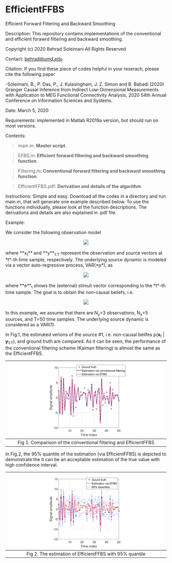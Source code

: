 # EfficientFFBS
Efficient Forward Filtering and Backward Smoothing

Description: This repository contains implementations of the conventional and efficient forawrd filtering and backward smoothing.

Copyright (c) 2020 Behrad Soleimani All Rights Reserved

Contact: behrad@umd.edu

Citation: If you find these piece of codes helpful in your reserach, please cite the following paper

-Soleimani, B., P. Das, P., J. Kulasingham, J. Z. Simon and B. Babadi (2020) Granger Causal Inference from Indirect Low-Dimensional Measurements with Application to MEG Functional Connectivity Analysis, 2020 54th Annual Conference on Information Sciences and Systems.

Date: March 5, 2020

Requirements: implemented in Matlab R2019a version, but should run on most versions.

Contents: 
> main.m:       **Master script**. 

> EFBS.m:       **Efficient forward filtering and backward smoothing function**.

> Filtering.m:  **Conventional forward filtering and backward smoothing function**.

> EfficientFFBS.pdf: **Derivation and details of the algorithm**.

Instructions: Simple and easy. Download all the codes in a directory and run main.m, that will generate one example described below. To use the functions individually, please look at the function descriptions. The derivations and details are also explained in .pdf file.

Example:

We consider the following observation model

<p align="center">
  <img src="https://user-images.githubusercontent.com/59627073/81014091-39efaa00-8e2a-11ea-8640-24d4fb30b3cd.jpg">
</p>
where **x<sub>t</sub>** and **y**<sub>1:T</sub> represent the observation and source vectors at *t*-th time sample, respectively. The underlying source dynamic is modeled via a vector auto-regressive process, VAR(*p*), as
<p align="center">
  <img src="https://user-images.githubusercontent.com/59627073/81014376-bd110000-8e2a-11ea-91e4-e41cb0ac6543.jpg">
</p>
where **e**<sub>t</sub> shows the (external) stimuli vector corresponding to the *t*-th time sample. The goal is to obtain the non-causal beliefs, i.e. 

<p align="center">
  <img src="https://user-images.githubusercontent.com/59627073/81014834-969f9480-8e2b-11ea-975c-b01266ac2f14.jpg">
</p>

In this example, we assume that there are N<sub>y</sub>=3 observations, N<sub>x</sub>=5 sources, and T=50 time samples. The underlying source dynamic is considered as a VAR(1). 

In Fig.1, the estimated verions of the source #1, i.e. non-causal belifes p(**x**<sub>t</sub> | **y**<sub>1:T</sub>), and ground truth are compared. As it can be seen, the performance of the conventional filtering scheme (Kalman filtering) is almost the same as the EfficientFFBS. 


| ![](Figs/Comparison.png) | 
|:--:| 
| Fig 1. Comparison of the conventional filtering and EfficientFFBS |

In Fig.2, the 95% quantile of the estimation (via EfficientFFBS) is depicted to demonstrate the it can be an acceptable estimation of the true value with high confidence interval.

| ![](Figs/Quantile.png) | 
|:--:| 
| Fig 2. The estimation of EfficientFFBS with 95% quantile |
